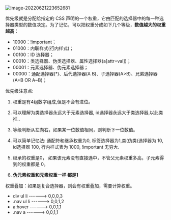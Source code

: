 ![image-20220621223652681](C:\Users\kuang\AppData\Roaming\Typora\typora-user-images\image-20220621223652681.png)

优先级就是分配给指定的 CSS 声明的一个权重，它由匹配的选择器中的每一种选择器类型的数值决定。为了记忆，可以把权重分成如下几个等级，**数值越大的权重越高**：

- 10000：!important；
- 01000：内联样式(行内样式)；
- 00100：ID 选择器；
- 00010：类选择器、伪类选择器、属性选择器(a[attr=val])；
- 00001：元素选择器、伪元素选择器；
- 00000：通配选择器(*)、后代选择器(A B)、子选择器(A>B)、兄弟选择器(A+B OR A~B)；

优先级注意点:

1. 权重是有4组数字组成,但是不会有进位。

2. 可以理解为类选择器永远大于元素选择器, id选择器永远大于类选择器,以此类推..

3. 等级判断从左向右，如果某一位数值相同，则判断下一位数值。

4. 可以简单记忆法:  通配符和继承权重为0, 标签选择器为1,类(伪类)选择器为 10, id选择器 100, 行内样式表为 1000, !important 无穷大.

5. 继承的权重是0， 如果该元素没有直接选中，不管父元素权重多高，子元素得到的权重都是 0。

6. **伪元素权重和元素权重一样 都是1**

   

权重叠加：如果是复合选择器，则会有权重叠加，需要计算权重。

- div ul  li   ------>      0,0,0,3
- .nav ul li   ------>      0,0,1,2
- a:hover      -----—>   0,0,1,1
- .nav a       ------>      0,0,1,1

